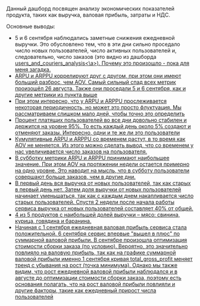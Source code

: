 Данный дашборд посвящен анализу экономических показателей продукта, таких как выручка, валовая прибыль, затраты и НДС.
<img source='Dashboard.jpeg' width="1024" align="center"/>

Основные выводы: 
* 5 и 6 сентября наблюдались заметные снижения ежедневной выручки. Это обусловлено тем, что в эти дни сильно проседало число новых пользователей, число активных пользователей и, следовательно, число заказов (это видно из дашборда <a href='../users_and_couriers_analysis'>users_and_couriers_analysis<\a>). Почему это произошло - пока для меня загадка. 
* ARPU и ARPPU коррелируют друг с другом, при этом они имеют больший разброс, чем AOV. Самый сильный спад всех метрик произошёл 26 августа. Также они проседали 5 и 6 сентября, как и другие метрики из пункта выше 
* При этом интересно, что у ARPU и ARPPU прослеживается некоторая периодичность, но может это просто флуктуация. Мы рассматриваем слишком мало дней, чтобы точно это определить
* Процент платящих пользователей во все дни довольно стабилен и держится на уровне 95%. То есть каждый день около 5% создают и отменяют заказы. Интересно, одни и те же ли это пользователи
* Кумулятивные ARPU и ARPPU со временем растут, в то время как AOV не меняется. Из этого можно сделать вывод, что со временем у нас увеличивается число заказов на пользователя.
* В субботку метрики ARPU и ARPPU принимают наибольшее значение. При этом AOV на протяжении недели остается примерно на одно уровне. Это наводит на мысль, что в субботу пользователи совершают больше заказов, чем в другие дни.
* В первый день вся выручка от новых пользователей, так как старых в первый день нет. Затем доля выручки от новых пользователей начинает уменьшаться, так как с каждым днем накапливается число старых пользователей. Спустя 2 недели после начала работы сервиса выручка от новых пользователей составляет 40% от общей. 
* 4 из 5 продуктов с наибольшей долей выручки – мясо: свинина, курица, говядина и баранина. 
* Начиная с 1 сентября ежедневная валовая прибыль сервиса стала положительной. 6 сентября сервис впервые "вышел в плюс" по суммарной валовой прибыли. В сентябре произошла оптимизация стоимости сборки заказа (по условию). Вероятно, это значительно повлияло на валовую прибыль, так как на графике суммарной валовой прибыли именно 1 сентября кривая total_gross_profit меняет тренд с убывания на рост (точка минимума). Однако мы также видим, что рост ежедневной валовой прибыли наблюдался и в августе до оптимизации стоимости сборки заказа, поэтому есть основания полагать, что на рост валовой прибыли повлияли и другие факторы, такие как ежедневный прирост числа пользователей





